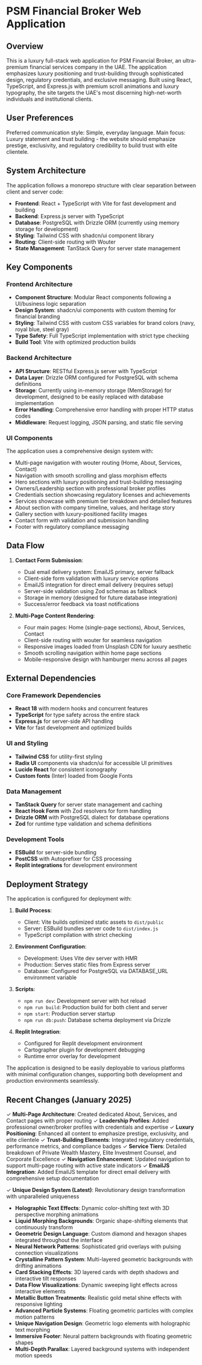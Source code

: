 # PSM Financial Broker Web Application

## Overview

This is a luxury full-stack web application for PSM Financial Broker, an ultra-premium financial services company in the UAE. The application emphasizes luxury positioning and trust-building through sophisticated design, regulatory credentials, and exclusive messaging. Built using React, TypeScript, and Express.js with premium scroll animations and luxury typography, the site targets the UAE's most discerning high-net-worth individuals and institutional clients.

## User Preferences

Preferred communication style: Simple, everyday language.
Main focus: Luxury statement and trust building - the website should emphasize prestige, exclusivity, and regulatory credibility to build trust with elite clientele.

## System Architecture

The application follows a monorepo structure with clear separation between client and server code:

- **Frontend**: React + TypeScript with Vite for fast development and building
- **Backend**: Express.js server with TypeScript 
- **Database**: PostgreSQL with Drizzle ORM (currently using memory storage for development)
- **Styling**: Tailwind CSS with shadcn/ui component library
- **Routing**: Client-side routing with Wouter
- **State Management**: TanStack Query for server state management

## Key Components

### Frontend Architecture
- **Component Structure**: Modular React components following a UI/business logic separation
- **Design System**: shadcn/ui components with custom theming for financial branding
- **Styling**: Tailwind CSS with custom CSS variables for brand colors (navy, royal blue, steel gray)
- **Type Safety**: Full TypeScript implementation with strict type checking
- **Build Tool**: Vite with optimized production builds

### Backend Architecture
- **API Structure**: RESTful Express.js server with TypeScript
- **Data Layer**: Drizzle ORM configured for PostgreSQL with schema definitions
- **Storage**: Currently using in-memory storage (MemStorage) for development, designed to be easily replaced with database implementation
- **Error Handling**: Comprehensive error handling with proper HTTP status codes
- **Middleware**: Request logging, JSON parsing, and static file serving

### UI Components
The application uses a comprehensive design system with:
- Multi-page navigation with wouter routing (Home, About, Services, Contact)
- Navigation with smooth scrolling and glass morphism effects  
- Hero sections with luxury positioning and trust-building messaging
- Owners/Leadership section with professional broker profiles
- Credentials section showcasing regulatory licenses and achievements
- Services showcase with premium tier breakdown and detailed features
- About section with company timeline, values, and heritage story
- Gallery section with luxury-positioned facility images
- Contact form with validation and submission handling
- Footer with regulatory compliance messaging

## Data Flow

1. **Contact Form Submission**: 
   - Dual email delivery system: EmailJS primary, server fallback
   - Client-side form validation with luxury service options
   - EmailJS integration for direct email delivery (requires setup)
   - Server-side validation using Zod schemas as fallback
   - Storage in memory (designed for future database integration)
   - Success/error feedback via toast notifications

2. **Multi-Page Content Rendering**:
   - Four main pages: Home (single-page sections), About, Services, Contact
   - Client-side routing with wouter for seamless navigation
   - Responsive images loaded from Unsplash CDN for luxury aesthetic
   - Smooth scrolling navigation within home page sections
   - Mobile-responsive design with hamburger menu across all pages

## External Dependencies

### Core Framework Dependencies
- **React 18** with modern hooks and concurrent features
- **TypeScript** for type safety across the entire stack
- **Express.js** for server-side API handling
- **Vite** for fast development and optimized builds

### UI and Styling
- **Tailwind CSS** for utility-first styling
- **Radix UI** components via shadcn/ui for accessible UI primitives
- **Lucide React** for consistent iconography
- **Custom fonts** (Inter) loaded from Google Fonts

### Data Management
- **TanStack Query** for server state management and caching
- **React Hook Form** with Zod resolvers for form handling
- **Drizzle ORM** with PostgreSQL dialect for database operations
- **Zod** for runtime type validation and schema definitions

### Development Tools
- **ESBuild** for server-side bundling
- **PostCSS** with Autoprefixer for CSS processing
- **Replit integrations** for development environment

## Deployment Strategy

The application is configured for deployment with:

1. **Build Process**:
   - Client: Vite builds optimized static assets to `dist/public`
   - Server: ESBuild bundles server code to `dist/index.js`
   - TypeScript compilation with strict checking

2. **Environment Configuration**:
   - Development: Uses Vite dev server with HMR
   - Production: Serves static files from Express server
   - Database: Configured for PostgreSQL via DATABASE_URL environment variable

3. **Scripts**:
   - `npm run dev`: Development server with hot reload
   - `npm run build`: Production build for both client and server
   - `npm start`: Production server startup
   - `npm run db:push`: Database schema deployment via Drizzle

4. **Replit Integration**:
   - Configured for Replit development environment
   - Cartographer plugin for development debugging
   - Runtime error overlay for development

The application is designed to be easily deployable to various platforms with minimal configuration changes, supporting both development and production environments seamlessly.

## Recent Changes (January 2025)

✓ **Multi-Page Architecture**: Created dedicated About, Services, and Contact pages with proper routing
✓ **Leadership Profiles**: Added professional owner/broker profiles with credentials and expertise
✓ **Luxury Positioning**: Enhanced all content to emphasize prestige, exclusivity, and elite clientele
✓ **Trust-Building Elements**: Integrated regulatory credentials, performance metrics, and compliance badges
✓ **Service Tiers**: Detailed breakdown of Private Wealth Mastery, Elite Investment Counsel, and Corporate Excellence
✓ **Navigation Enhancement**: Updated navigation to support multi-page routing with active state indicators
✓ **EmailJS Integration**: Added EmailJS template for direct email delivery with comprehensive setup documentation

✓ **Unique Design System (Latest)**: Revolutionary design transformation with unparalleled uniqueness
  - **Holographic Text Effects**: Dynamic color-shifting text with 3D perspective morphing animations
  - **Liquid Morphing Backgrounds**: Organic shape-shifting elements that continuously transform
  - **Geometric Design Language**: Custom diamond and hexagon shapes integrated throughout the interface
  - **Neural Network Patterns**: Sophisticated grid overlays with pulsing connection visualizations
  - **Crystalline Pattern System**: Multi-layered geometric backgrounds with drifting animations
  - **Card Stacking Effects**: 3D layered cards with depth shadows and interactive tilt responses
  - **Data Flow Visualizations**: Dynamic sweeping light effects across interactive elements
  - **Metallic Button Treatments**: Realistic gold metal shine effects with responsive lighting
  - **Advanced Particle Systems**: Floating geometric particles with complex motion patterns
  - **Unique Navigation Design**: Geometric logo elements with holographic text morphing
  - **Immersive Footer**: Neural pattern backgrounds with floating geometric shapes
  - **Multi-Depth Parallax**: Layered background systems with independent motion speeds